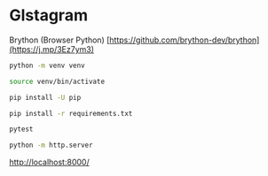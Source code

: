 # Glstagram

Brython (Browser Python)
[https://github.com/brython-dev/brython](https://j.mp/3Ez7ym3)

```bash
python -m venv venv

source venv/bin/activate

pip install -U pip

pip install -r requirements.txt

pytest

python -m http.server
```

<http://localhost:8000/>
